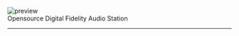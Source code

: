 ![preview](http://www.forart.it/progetti/ODFAS/logo.png)<br>
Opensource Digital Fidelity Audio Station

---

